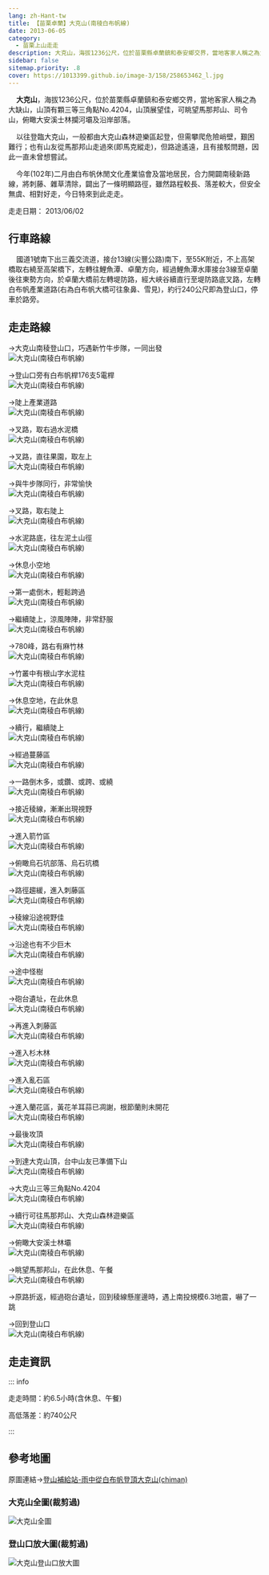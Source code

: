 ```yaml
---
lang: zh-Hant-tw
title: 【苗栗卓蘭】大克山(南稜白布帆線)
date: 2013-06-05
category: 
  - 苗栗上山走走
description: 大克山，海拔1236公尺，位於苗栗縣卓蘭鎮和泰安鄉交界，當地客家人稱之為大缺山，山頂有顆三等三角點No.4204，山頂展望佳，可眺望馬那邦山、司令山，俯瞰大安溪士林攔河壩及沿岸部落。 以往登臨大克山，一般都由大克山森林遊樂區起登，但需攀爬危險峭壁，艱困難行；也有山友從馬那邦山走過來(即馬克縱走)，但路途遙遠，且有接駁問題，因此一直未曾想嘗試。
sidebar: false
sitemap.priority: .8
cover: https://1013399.github.io/image-3/158/258653462_l.jpg
---
```


    **大克山**，海拔1236公尺，位於苗栗縣卓蘭鎮和泰安鄉交界，當地客家人稱之為大缺山，山頂有顆三等三角點No.4204，山頂展望佳，可眺望馬那邦山、司令山，俯瞰大安溪士林攔河壩及沿岸部落。  

    以往登臨大克山，一般都由大克山森林遊樂區起登，但需攀爬危險峭壁，艱困難行；也有山友從馬那邦山走過來(即馬克縱走)，但路途遙遠，且有接駁問題，因此一直未曾想嘗試。  

<!-- more -->

    今年(102年)二月由白布帆休閒文化產業協會及當地居民，合力開闢南稜新路線，將刺藤、雜草清除，闢出了一條明顯路徑，雖然路程較長、落差較大，但安全無虞、相對好走，今日特來到此走走。

走走日期： 2013/06/02

## 行車路線  
    國道1號南下出三義交流道，接台13線(尖豐公路)南下，至55K附近，不上高架橋取右繞至高架橋下，左轉往鯉魚潭、卓蘭方向，經過鯉魚潭水庫接台3線至卓蘭後往東勢方向，於卓蘭大橋前左轉堤防路，經大峽谷續直行至堤防路底叉路，左轉白布帆產業道路(右為白布帆大橋可往象鼻、雪見)，約行240公尺即為登山口，停車於路旁。

## 走走路線  
→大克山南稜登山口，巧遇新竹牛步隊，一同出發  
![大克山(南稜白布帆線)](https://1013399.github.io/image-3/158/258653298_l.jpg)

→登山口旁有白布帆桿176支5電桿  
![大克山(南稜白布帆線)](https://1013399.github.io/image-3/158/258653319_l.jpg)

→陡上產業道路  
![大克山(南稜白布帆線)](https://1013399.github.io/image-3/158/258653326_l.jpg)

→叉路，取右過水泥橋  
![大克山(南稜白布帆線)](https://1013399.github.io/image-3/158/258653331_l.jpg)

→叉路，直往果園，取左上  
![大克山(南稜白布帆線)](https://1013399.github.io/image-3/158/258653337_l.jpg)

→與牛步隊同行，非常愉快  
![大克山(南稜白布帆線)](https://1013399.github.io/image-3/158/258653341_l.jpg)

→叉路，取右陡上  
![大克山(南稜白布帆線)](https://1013399.github.io/image-3/158/258653345_l.jpg)

→水泥路底，往左泥土山徑  
![大克山(南稜白布帆線)](https://1013399.github.io/image-3/158/258653351_l.jpg)

→休息小空地  
![大克山(南稜白布帆線)](https://1013399.github.io/image-3/158/258653357_l.jpg)

→第一處倒木，輕鬆跨過  
![大克山(南稜白布帆線)](https://1013399.github.io/image-3/158/258653364_l.jpg)

→繼續陡上，涼風陣陣，非常舒服  
![大克山(南稜白布帆線)](https://1013399.github.io/image-3/158/258653372_l.jpg)

→780峰，路右有麻竹林  
![大克山(南稜白布帆線)](https://1013399.github.io/image-3/158/258653376_l.jpg)

→竹叢中有根山字水泥柱  
![大克山(南稜白布帆線)](https://1013399.github.io/image-3/158/258653380_l.jpg)

→休息空地，在此休息  
![大克山(南稜白布帆線)](https://1013399.github.io/image-3/158/258653390_l.jpg)

→續行，繼續陡上  
![大克山(南稜白布帆線)](https://1013399.github.io/image-3/158/258653395_l.jpg)

→經過蔓藤區  
![大克山(南稜白布帆線)](https://1013399.github.io/image-3/158/258653398_l.jpg)

→一路倒木多，或鑽、或跨、或繞  
![大克山(南稜白布帆線)](https://1013399.github.io/image-3/158/258653406_l.jpg)

→接近稜線，漸漸出現視野  
![大克山(南稜白布帆線)](https://1013399.github.io/image-3/158/258653412_l.jpg)

→進入箭竹區  
![大克山(南稜白布帆線)](https://1013399.github.io/image-3/158/258653416_l.jpg)

→俯瞰烏石坑部落、烏石坑橋  
![大克山(南稜白布帆線)](https://1013399.github.io/image-3/158/258653419_l.jpg)

→路徑趨緩，進入刺藤區  
![大克山(南稜白布帆線)](https://1013399.github.io/image-3/158/258653421_l.jpg)

→稜線沿途視野佳  
![大克山(南稜白布帆線)](https://1013399.github.io/image-3/158/258653424_l.jpg)

→沿途也有不少巨木  
![大克山(南稜白布帆線)](https://1013399.github.io/image-3/158/258653429_l.jpg)

→途中怪樹  
![大克山(南稜白布帆線)](https://1013399.github.io/image-3/158/258653432_l.jpg)

→砲台遺址，在此休息  
![大克山(南稜白布帆線)](https://1013399.github.io/image-3/158/258653435_l.jpg)

→再進入刺藤區  
![大克山(南稜白布帆線)](https://1013399.github.io/image-3/158/258653438_l.jpg)

→進入杉木林  
![大克山(南稜白布帆線)](https://1013399.github.io/image-3/158/258653443_l.jpg)

→進入亂石區  
![大克山(南稜白布帆線)](https://1013399.github.io/image-3/158/258653446_l.jpg)

→進入蘭花區，黃花羊耳蒜已凋謝，根節蘭則未開花  
![大克山(南稜白布帆線)](https://1013399.github.io/image-3/158/258653450_l.jpg)

→最後攻頂  
![大克山(南稜白布帆線)](https://1013399.github.io/image-3/158/258653452_l.jpg)

→到達大克山頂，台中山友已準備下山  
![大克山(南稜白布帆線)](https://1013399.github.io/image-3/158/258653456_l.jpg)

→大克山三等三角點No.4204  
![大克山(南稜白布帆線)](https://1013399.github.io/image-3/158/258653469_l.jpg)

→續行可往馬那邦山、大克山森林遊樂區  
![大克山(南稜白布帆線)](https://1013399.github.io/image-3/158/258653465_l.jpg)

→俯瞰大安溪士林壩  
![大克山(南稜白布帆線)](https://1013399.github.io/image-3/158/258653462_l.jpg)

→眺望馬那邦山，在此休息、午餐  
![大克山(南稜白布帆線)](https://1013399.github.io/image-3/158/258653459_l.jpg)

→原路折返，經過砲台遺址，回到稜線懸崖邊時，遇上南投規模6.3地震，嚇了一跳

→回到登山口  
![大克山(南稜白布帆線)](https://1013399.github.io/image-3/158/258653471_l.jpg)

## 走走資訊

::: info

走走時間：約6.5小時(含休息、午餐)

高低落差：約740公尺

:::

## 參考地圖  
原圖連結→[登山補給站-雨中從白布帆登頂大克山(chiman)](http://www.keepon.com.tw/DiscussLoad.aspx?code=314B5CF9AEC3A19113F6CAA6F539A662D41A6150263964BB)  

### 大克山全圖(裁剪過)
![大克山全圖](https://1013399.github.io/image-3/158/258653754_l.jpg)

### 登山口放大圖(裁剪過)
![大克山登山口放大圖](https://1013399.github.io/image-3/158/258653755_l.jpg)